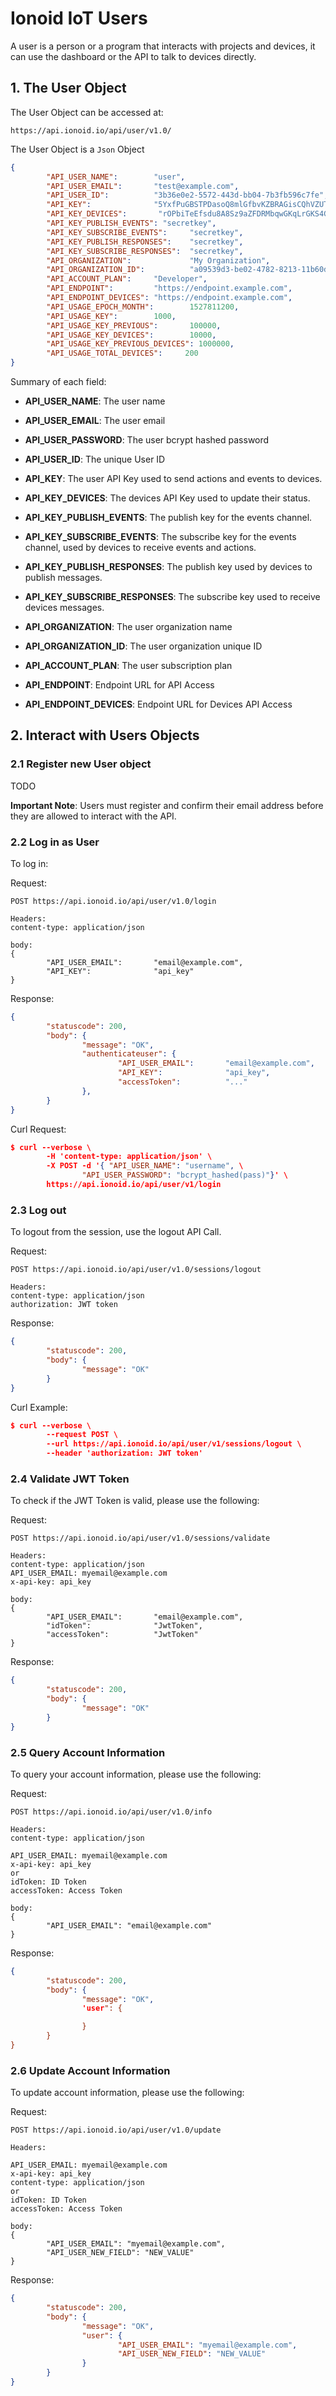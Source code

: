 # Ionoid IoT Users

A user is a person or a program that interacts with projects and devices,
it can use the dashboard or the API to talk to devices directly.


## 1. The User Object

The User Object can be accessed at:
```
https://api.ionoid.io/api/user/v1.0/
```

The User Object is a `Json` Object

```json
{
        "API_USER_NAME":        "user",
        "API_USER_EMAIL":       "test@example.com",
        "API_USER_ID":          "3b36e0e2-5572-443d-bb04-7b3fb596c7fe",
        "API_KEY":              "5YxfPuGBSTPDasoQ8mlGfbvKZBRAGisCQhVZUTdcD",
        "API_KEY_DEVICES":       "rOPbiTeEfsdu8A8Sz9aZFDRMbqwGKqLrGKS4GWbDx",
        "API_KEY_PUBLISH_EVENTS": "secretkey",
        "API_KEY_SUBSCRIBE_EVENTS":     "secretkey",
        "API_KEY_PUBLISH_RESPONSES":    "secretkey",
        "API_KEY_SUBSCRIBE_RESPONSES":  "secretkey",
        "API_ORGANIZATION":             "My Organization",
        "API_ORGANIZATION_ID":          "a09539d3-be02-4782-8213-11b60d3d20e1",
        "API_ACCOUNT_PLAN":     "Developer",
        "API_ENDPOINT":         "https://endpoint.example.com",
        "API_ENDPOINT_DEVICES": "https://endpoint.example.com",
        "API_USAGE_EPOCH_MONTH":        1527811200,
        "API_USAGE_KEY":        1000,
        "API_USAGE_KEY_PREVIOUS":       100000,
        "API_USAGE_KEY_DEVICES":        10000,
        "API_USAGE_KEY_PREVIOUS_DEVICES": 1000000,
        "API_USAGE_TOTAL_DEVICES":     200
}
```

Summary of each field:

* **API_USER_NAME**:            The user name

* **API_USER_EMAIL**:           The user email

* **API_USER_PASSWORD**:        The user bcrypt hashed password

* **API_USER_ID**:              The unique User ID

* **API_KEY**:                  The user API Key used to send actions and events
to devices.

* **API_KEY_DEVICES**:          The devices API Key used to update their status.

* **API_KEY_PUBLISH_EVENTS**:   The publish key for the events channel.

* **API_KEY_SUBSCRIBE_EVENTS**: The subscribe key for the events
channel, used by devices to receive events and actions.

* **API_KEY_PUBLISH_RESPONSES**: The publish key used by devices to
publish messages.

* **API_KEY_SUBSCRIBE_RESPONSES**: The subscribe key used to receive
devices messages.

* **API_ORGANIZATION**:         The user organization name

* **API_ORGANIZATION_ID**:      The user organization unique ID

* **API_ACCOUNT_PLAN**:         The user subscription plan

* **API_ENDPOINT**:             Endpoint URL for API Access

* **API_ENDPOINT_DEVICES**:     Endpoint URL for Devices API Access


## 2. Interact with Users Objects

### 2.1 Register new User object


TODO


**Important Note**: Users must register and confirm their email address
before they are allowed to interact with the API.



### 2.2 Log in as User

To log in:

Request:
```
POST https://api.ionoid.io/api/user/v1.0/login

Headers:
content-type: application/json

body:
{
        "API_USER_EMAIL":       "email@example.com",
        "API_KEY":              "api_key"
}
```

Response:
```json
{
        "statuscode": 200,
        "body": {
                "message": "OK",
                "authenticateuser": {
                        "API_USER_EMAIL":       "email@example.com",
                        "API_KEY":              "api_key",
                        "accessToken":          "..."
                },
        }
}
```


Curl Request:
```json
$ curl --verbose \
        -H 'content-type: application/json' \
        -X POST -d '{ "API_USER_NAME": "username", \
                "API_USER_PASSWORD": "bcrypt_hashed(pass)"}' \
        https://api.ionoid.io/api/user/v1/login
```


### 2.3 Log out

To logout from the session, use the logout API Call.

Request:
```
POST https://api.ionoid.io/api/user/v1.0/sessions/logout

Headers:
content-type: application/json
authorization: JWT token
```

Response:
```json
{
        "statuscode": 200,
        "body": {
                "message": "OK"
        }
}
```


Curl Example:
```json
$ curl --verbose \
        --request POST \
        --url https://api.ionoid.io/api/user/v1/sessions/logout \
        --header 'authorization: JWT token'
```


### 2.4 Validate JWT Token

To check if the JWT Token is valid, please use the following:

Request:
```
POST https://api.ionoid.io/api/user/v1.0/sessions/validate

Headers:
content-type: application/json
API_USER_EMAIL: myemail@example.com
x-api-key: api_key

body:
{
        "API_USER_EMAIL":       "email@example.com",
        "idToken":              "JwtToken",
        "accessToken":          "JwtToken"
}
```


Response:
```json
{
        "statuscode": 200,
        "body": {
                "message": "OK"
        }
}
```


### 2.5 Query Account Information

To query your account information, please use the following:

Request:
```
POST https://api.ionoid.io/api/user/v1.0/info

Headers:
content-type: application/json

API_USER_EMAIL: myemail@example.com
x-api-key: api_key
or
idToken: ID Token
accessToken: Access Token

body:
{
        "API_USER_EMAIL": "email@example.com"
}
```


Response:
```json
{
        "statuscode": 200,
        "body": {
                "message": "OK",
                'user": {

                }
        }
}
```


### 2.6 Update Account Information

To update account information, please use the following:

Request:
```
POST https://api.ionoid.io/api/user/v1.0/update

Headers:

API_USER_EMAIL: myemail@example.com
x-api-key: api_key
content-type: application/json
or
idToken: ID Token
accessToken: Access Token

body:
{
        "API_USER_EMAIL": "myemail@example.com",
        "API_USER_NEW_FIELD": "NEW_VALUE"
}
```


Response:
```json
{
        "statuscode": 200,
        "body": {
                "message": "OK",
                "user": {
                        "API_USER_EMAIL": "myemail@example.com",
                        "API_USER_NEW_FIELD": "NEW_VALUE"
                }
        }
}
```
